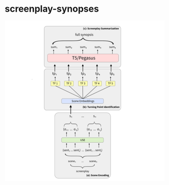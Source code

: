 # screenplay-synopses
![Screenplay Synopses](https://raw.githubusercontent.com/erickfm/screenplay-synopses/main/screenplay%20summarization.png)
